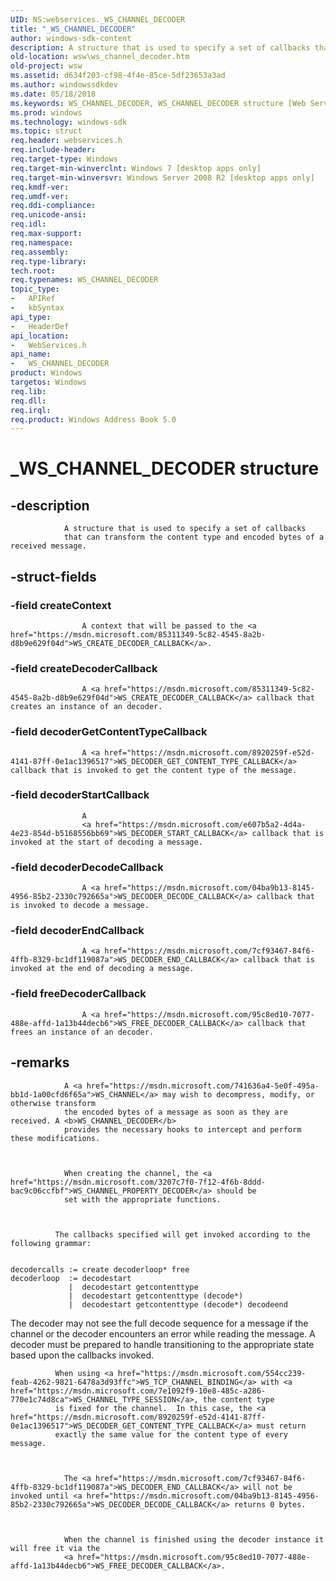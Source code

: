 ```yaml
---
UID: NS:webservices._WS_CHANNEL_DECODER
title: "_WS_CHANNEL_DECODER"
author: windows-sdk-content
description: A structure that is used to specify a set of callbacks that can transform the content type and encoded bytes of a received message.
old-location: wsw\ws_channel_decoder.htm
old-project: wsw
ms.assetid: d634f203-cf98-4f4e-85ce-5df23653a3ad
ms.author: windowssdkdev
ms.date: 05/18/2018
ms.keywords: WS_CHANNEL_DECODER, WS_CHANNEL_DECODER structure [Web Services for Windows], _WS_CHANNEL_DECODER, webservices/WS_CHANNEL_DECODER, wsw.ws_channel_decoder
ms.prod: windows
ms.technology: windows-sdk
ms.topic: struct
req.header: webservices.h
req.include-header: 
req.target-type: Windows
req.target-min-winverclnt: Windows 7 [desktop apps only]
req.target-min-winversvr: Windows Server 2008 R2 [desktop apps only]
req.kmdf-ver: 
req.umdf-ver: 
req.ddi-compliance: 
req.unicode-ansi: 
req.idl: 
req.max-support: 
req.namespace: 
req.assembly: 
req.type-library: 
tech.root: 
req.typenames: WS_CHANNEL_DECODER
topic_type:
-	APIRef
-	kbSyntax
api_type:
-	HeaderDef
api_location:
-	WebServices.h
api_name:
-	WS_CHANNEL_DECODER
product: Windows
targetos: Windows
req.lib: 
req.dll: 
req.irql: 
req.product: Windows Address Book 5.0
---
```


# _WS_CHANNEL_DECODER structure


## -description



                A structure that is used to specify a set of callbacks
                that can transform the content type and encoded bytes of a received message.
            


## -struct-fields




### -field createContext


                    A context that will be passed to the <a href="https://msdn.microsoft.com/85311349-5c82-4545-8a2b-d8b9e629f04d">WS_CREATE_DECODER_CALLBACK</a>.
                


### -field createDecoderCallback


                    A <a href="https://msdn.microsoft.com/85311349-5c82-4545-8a2b-d8b9e629f04d">WS_CREATE_DECODER_CALLBACK</a> callback that creates an instance of an decoder.
                


### -field decoderGetContentTypeCallback


                    A <a href="https://msdn.microsoft.com/8920259f-e52d-4141-87ff-0e1ac1396517">WS_DECODER_GET_CONTENT_TYPE_CALLBACK</a> callback that is invoked to get the content type of the message.
                


### -field decoderStartCallback


                    A 
                    <a href="https://msdn.microsoft.com/e607b5a2-4d4a-4e23-854d-b5168556bb69">WS_DECODER_START_CALLBACK</a> callback that is invoked at the start of decoding a message.
                


### -field decoderDecodeCallback


                    A <a href="https://msdn.microsoft.com/04ba9b13-8145-4956-85b2-2330c792665a">WS_DECODER_DECODE_CALLBACK</a> callback that is invoked to decode a message.
                


### -field decoderEndCallback


                    
                    A <a href="https://msdn.microsoft.com/7cf93467-84f6-4ffb-8329-bc1df119087a">WS_DECODER_END_CALLBACK</a> callback that is invoked at the end of decoding a message.
                


### -field freeDecoderCallback


                    A <a href="https://msdn.microsoft.com/95c8ed10-7077-488e-affd-1a13b44decb6">WS_FREE_DECODER_CALLBACK</a> callback that frees an instance of an decoder.
                


## -remarks




                A <a href="https://msdn.microsoft.com/741636a4-5e0f-495a-bb1d-1a00cfd6f65a">WS_CHANNEL</a> may wish to decompress, modify, or otherwise transform
                the encoded bytes of a message as soon as they are received. A <b>WS_CHANNEL_DECODER</b> 
                provides the necessary hooks to intercept and perform these modifications.
            


                When creating the channel, the <a href="https://msdn.microsoft.com/3207c7f0-7f12-4f6b-8ddd-bac9c06ccfbf">WS_CHANNEL_PROPERTY_DECODER</a> should be
                set with the appropriate functions.
            


              The callbacks specified will get invoked according to the following grammar:
              


              

<pre class="syntax" xml:space="preserve"><code>
decodercalls := create decoderloop* free
decoderloop  := decodestart
             |  decodestart getcontenttype
             |  decodestart getcontenttype (decode*)
             |  decodestart getcontenttype (decode*) decodeend</code></pre>
The decoder may not see the full decode sequence for a message if the channel 
              or the decoder encounters an error while reading the message.  A decoder must be 
              prepared to handle transitioning to the appropriate state based upon the callbacks invoked.
            


              When using <a href="https://msdn.microsoft.com/554cc239-feab-4262-9821-6478a3d93ffc">WS_TCP_CHANNEL_BINDING</a> with <a href="https://msdn.microsoft.com/7e1092f9-10e8-485c-a286-770e1c74d8ca">WS_CHANNEL_TYPE_SESSION</a>, the content type
              is fixed for the channel.  In this case, the <a href="https://msdn.microsoft.com/8920259f-e52d-4141-87ff-0e1ac1396517">WS_DECODER_GET_CONTENT_TYPE_CALLBACK</a> must return
              exactly the same value for the content type of every message.
            


                The <a href="https://msdn.microsoft.com/7cf93467-84f6-4ffb-8329-bc1df119087a">WS_DECODER_END_CALLBACK</a> will not be invoked until <a href="https://msdn.microsoft.com/04ba9b13-8145-4956-85b2-2330c792665a">WS_DECODER_DECODE_CALLBACK</a> returns 0 bytes.
            


                When the channel is finished using the decoder instance it will free it via the 
                <a href="https://msdn.microsoft.com/95c8ed10-7077-488e-affd-1a13b44decb6">WS_FREE_DECODER_CALLBACK</a>.
            



